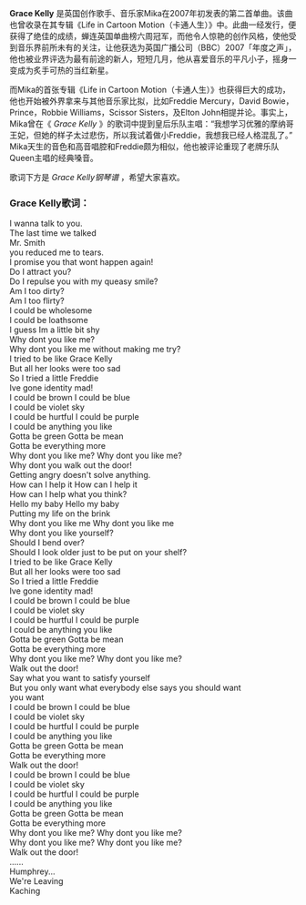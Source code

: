 

**Grace Kelly** 是英国创作歌手、音乐家Mika在2007年初发表的第二首单曲。该曲也曾收录在其专辑《Life in Cartoon
Motion（卡通人生）》中。此曲一经发行，便获得了绝佳的成绩，蝉连英国单曲榜六周冠军，而他令人惊艳的创作风格，使他受到音乐界前所未有的关注，让他获选为英国广播公司（BBC）2007「年度之声」，他也被业界评选为最有前途的新人，短短几月，他从喜爱音乐的平凡小子，摇身一变成为炙手可热的当红新星。

  
而Mika的首张专辑《Life in Cartoon Motion（卡通人生）》也获得巨大的成功，他也开始被外界拿来与其他音乐家比拟，比如Freddie
Mercury，David Bowie，Prince，Robbie Williams，Scissor Sisters，及Elton
John相提并论。事实上，Mika曾在《 _Grace Kelly_
》的歌词中提到皇后乐队主唱：“我想学习优雅的摩纳哥王妃，但她的样子太过悲伤，所以我试着做小Freddie，我想我已经人格混乱了。”
Mika天生的音色和高音唱腔和Freddie颇为相似，他也被评论重现了老牌乐队Queen主唱的经典嗓音。

  
歌词下方是 _Grace Kelly钢琴谱_ ，希望大家喜欢。

### Grace Kelly歌词：

I wanna talk to you.  
The last time we talked  
Mr. Smith  
you reduced me to tears.  
I promise you that wont happen again!  
Do I attract you?  
Do I repulse you with my queasy smile?  
Am I too dirty?  
Am I too flirty?  
I could be wholesome  
I could be loathsome  
I guess Im a little bit shy  
Why dont you like me?  
Why dont you like me without making me try?  
I tried to be like Grace Kelly  
But all her looks were too sad  
So I tried a little Freddie  
Ive gone identity mad!  
I could be brown I could be blue  
I could be violet sky  
I could be hurtful I could be purple  
I could be anything you like  
Gotta be green Gotta be mean  
Gotta be everything more  
Why dont you like me? Why dont you like me?  
Why dont you walk out the door!  
Getting angry doesn\'t solve anything.  
How can I help it How can I help it  
How can I help what you think?  
Hello my baby Hello my baby  
Putting my life on the brink  
Why dont you like me Why dont you like me  
Why dont you like yourself?  
Should I bend over?  
Should I look older just to be put on your shelf?  
I tried to be like Grace Kelly  
But all her looks were too sad  
So I tried a little Freddie  
Ive gone identity mad!  
I could be brown I could be blue  
I could be violet sky  
I could be hurtful I could be purple  
I could be anything you like  
Gotta be green Gotta be mean  
Gotta be everything more  
Why dont you like me? Why dont you like me?  
Walk out the door!  
Say what you want to satisfy yourself  
But you only want what everybody else says you should want  
you want  
I could be brown I could be blue  
I could be violet sky  
I could be hurtful I could be purple  
I could be anything you like  
Gotta be green Gotta be mean  
Gotta be everything more  
Walk out the door!  
I could be brown I could be blue  
I could be violet sky  
I could be hurtful I could be purple  
I could be anything you like  
Gotta be green Gotta be mean  
Gotta be everything more  
Why dont you like me? Why dont you like me?  
Why dont you like me? Why dont you like me?  
Walk out the door!  
......  
Humphrey...  
We\'re Leaving  
Kaching

